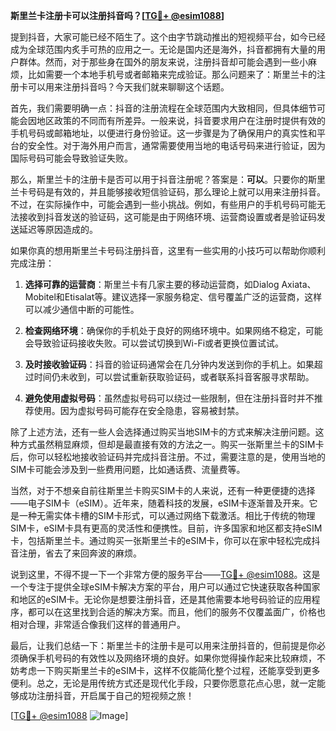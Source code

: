 **斯里兰卡注册卡可以注册抖音吗？[[TG💪+ @esim1088](https://t.me/s/esim1088)]**

提到抖音，大家可能已经不陌生了。这个由字节跳动推出的短视频平台，如今已经成为全球范围内炙手可热的应用之一。无论是国内还是海外，抖音都拥有大量的用户群体。然而，对于那些身在国外的朋友来说，注册抖音却可能会遇到一些小麻烦，比如需要一个本地手机号或者邮箱来完成验证。那么问题来了：斯里兰卡的注册卡可以用来注册抖音吗？今天我们就来聊聊这个话题。

首先，我们需要明确一点：抖音的注册流程在全球范围内大致相同，但具体细节可能会因地区政策的不同而有所差异。一般来说，抖音要求用户在注册时提供有效的手机号码或邮箱地址，以便进行身份验证。这一步骤是为了确保用户的真实性和平台的安全性。对于海外用户而言，通常需要使用当地的电话号码来进行验证，因为国际号码可能会导致验证失败。

那么，斯里兰卡的注册卡是否可以用于抖音注册呢？答案是：**可以**。只要你的斯里兰卡号码是有效的，并且能够接收短信验证码，那么理论上就可以用来注册抖音。不过，在实际操作中，可能会遇到一些小挑战。例如，有些用户的手机号码可能无法接收到抖音发送的验证码，这可能是由于网络环境、运营商设置或者是验证码发送延迟等原因造成的。

如果你真的想用斯里兰卡号码注册抖音，这里有一些实用的小技巧可以帮助你顺利完成注册：

1. **选择可靠的运营商**：斯里兰卡有几家主要的移动运营商，如Dialog Axiata、Mobitel和Etisalat等。建议选择一家服务稳定、信号覆盖广泛的运营商，这样可以减少通信中断的可能性。

2. **检查网络环境**：确保你的手机处于良好的网络环境中。如果网络不稳定，可能会导致验证码接收失败。可以尝试切换到Wi-Fi或者更换位置试试。

3. **及时接收验证码**：抖音的验证码通常会在几分钟内发送到你的手机上。如果超过时间仍未收到，可以尝试重新获取验证码，或者联系抖音客服寻求帮助。

4. **避免使用虚拟号码**：虽然虚拟号码可以绕过一些限制，但在注册抖音时并不推荐使用。因为虚拟号码可能存在安全隐患，容易被封禁。

除了上述方法，还有一些人会选择通过购买当地SIM卡的方式来解决注册问题。这种方式虽然稍显麻烦，但却是最直接有效的方法之一。购买一张斯里兰卡的SIM卡后，你可以轻松地接收验证码并完成抖音注册。不过，需要注意的是，使用当地的SIM卡可能会涉及到一些费用问题，比如通话费、流量费等。

当然，对于不想亲自前往斯里兰卡购买SIM卡的人来说，还有一种更便捷的选择——电子SIM卡（eSIM）。近年来，随着科技的发展，eSIM卡逐渐普及开来。它是一种无需实体卡槽的SIM卡形式，可以通过网络下载激活。相比于传统的物理SIM卡，eSIM卡具有更高的灵活性和便携性。目前，许多国家和地区都支持eSIM卡，包括斯里兰卡。通过购买一张斯里兰卡的eSIM卡，你可以在家中轻松完成抖音注册，省去了来回奔波的麻烦。

说到这里，不得不提一下一个非常方便的服务平台——[TG💪+ @esim1088](https://t.me/s/esim1088)。这是一个专注于提供全球eSIM卡解决方案的平台，用户可以通过它快速获取各种国家和地区的eSIM卡。无论你是想要注册抖音，还是其他需要本地号码验证的应用程序，都可以在这里找到合适的解决方案。而且，他们的服务不仅覆盖面广，价格也相对合理，非常适合像我们这样的普通用户。

最后，让我们总结一下：斯里兰卡的注册卡是可以用来注册抖音的，但前提是你必须确保手机号码的有效性以及网络环境的良好。如果你觉得操作起来比较麻烦，不妨考虑一下购买斯里兰卡的eSIM卡，这样不仅能简化整个过程，还能享受到更多便利。总之，无论是用传统方式还是现代化手段，只要你愿意花点心思，就一定能够成功注册抖音，开启属于自己的短视频之旅！

[[TG💪+ @esim1088](https://t.me/s/esim1088) ![Image](https://i.postimg.cc/4NQfJmqS/Snipaste-2025-05-13-00-14-12.png)]